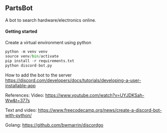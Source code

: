 ## PartsBot

A bot to search hardware/electronics online.

#### Getting started

Create a virtual environment using python

```python
python -m venv venv
source venv/bin/activate
pip install -r requirements.txt
python discord-bot.py
```

How to add the bot to the server
https://discord.com/developers/docs/tutorials/developing-a-user-installable-app


References:
Video: https://www.youtube.com/watch?v=UYJDKSah-Ww&t=377s

Text and video: https://www.freecodecamp.org/news/create-a-discord-bot-with-python/

Golang: https://github.com/bwmarrin/discordgo





